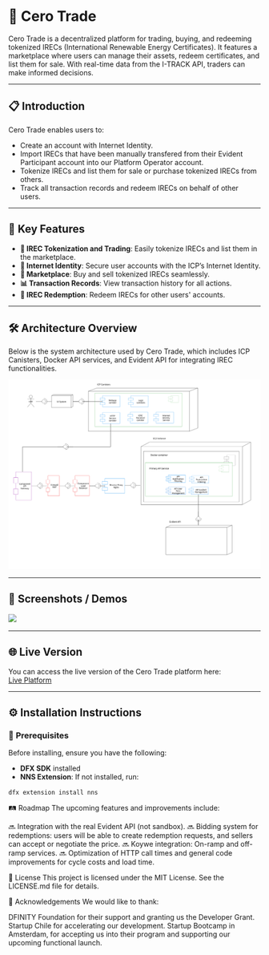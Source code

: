 # 🚀 **Cero Trade**  
Cero Trade is a decentralized platform for trading, buying, and redeeming tokenized IRECs (International Renewable Energy Certificates). It features a marketplace where users can manage their assets, redeem certificates, and list them for sale. With real-time data from the I-TRACK API, traders can make informed decisions.

---

## 📋 **Introduction**  
Cero Trade enables users to:
- Create an account with Internet Identity.
- Import IRECs that have been manually transfered from their Evident Participant account into our Platform Operator account.
- Tokenize IRECs and list them for sale or purchase tokenized IRECs from others.
- Track all transaction records and redeem IRECs on behalf of other users.

---

## 🌟 **Key Features**  
- **🔄 IREC Tokenization and Trading**: Easily tokenize IRECs and list them in the marketplace.
- **🔐 Internet Identity**: Secure user accounts with the ICP’s Internet Identity.
- **🛒 Marketplace**: Buy and sell tokenized IRECs seamlessly.
- **📊 Transaction Records**: View transaction history for all actions.
- **🔖 IREC Redemption**: Redeem IRECs for other users' accounts.

---

## 🛠️ **Architecture Overview**  
Below is the system architecture used by Cero Trade, which includes ICP Canisters, Docker API services, and Evident API for integrating IREC functionalities.

![Architecture Diagram](https://github.com/Cero-Trade/CeroTrade-IREC-LATAM/blob/main/readme_assets/architecture.png)

---

## 📸 **Screenshots / Demos**  

![]([https://github.com/Cero-Trade/CeroTrade-IREC-LATAM/readme_assets/demo_gif.gif](https://github.com/Cero-Trade/CeroTrade-IREC-LATAM/blob/main/readme_assets/demo_gif.gif))

---

## 🌐 **Live Version**  
You can access the live version of the Cero Trade platform here:  
[Live Platform](https://z2mgf-dqaaa-aaaak-qihbq-cai.icp0.io/auth/login?canisterId=z2mgf-dqaaa-aaaak-qihbq-cai)

---

## ⚙️ **Installation Instructions**

### 🔧 **Prerequisites**  
Before installing, ensure you have the following:
- **DFX SDK** installed
- **NNS Extension**: If not installed, run:
```
dfx extension install nns
```

🛤️ Roadmap
The upcoming features and improvements include:

🔜 Integration with the real Evident API (not sandbox).
🔜 Bidding system for redemptions: users will be able to create redemption requests, and sellers can accept or negotiate the price.
🔜 Koywe integration: On-ramp and off-ramp services.
🔜 Optimization of HTTP call times and general code improvements for cycle costs and load time.

📄 License
This project is licensed under the MIT License. See the LICENSE.md file for details.

🙏 Acknowledgements
We would like to thank:

DFINITY Foundation for their support and granting us the Developer Grant.
Startup Chile for accelerating our development.
Startup Bootcamp in Amsterdam, for accepting us into their program and supporting our upcoming functional launch.
